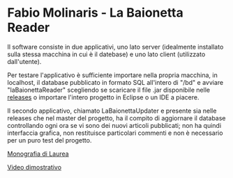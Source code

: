 # Fabio Molinaris - La Baionetta Reader

Il software consiste in due applicativi, uno lato server (idealmente installato sulla stessa macchina in cui è il datebase) e uno lato client (utilizzato dall'utente).

Per testare l'applicativo è sufficiente importare nella propria macchina, in localhost, il database pubblicato in formato SQL all'intero di "/bd" e avviare "laBaionettaReader" scegliendo se scaricare il file .jar disponibile nelle [releases](https://github.com/TdP-prove-finali/MolinarisFabio/releases) o importare l'intero progetto in Eclipse o un IDE a piacere.

Il secondo applicativo, chiamato LaBaionettaUpdater e presente sia nelle releases che nel master del progetto, ha il compito di aggiornare il database controllando ogni ora se vi sono dei nuovi articoli pubblicati; non ha quindi interfaccia grafica, non restituisce particolari commenti e non è necessario per un puro test del progetto.

[Monografia di Laurea](https://github.com/TdP-prove-finali/MolinarisFabio/blob/master/documenti/Monografia%20di%20Laurea.pdf)

[Video dimostrativo](https://youtu.be/_3XGCIhe2JI)
